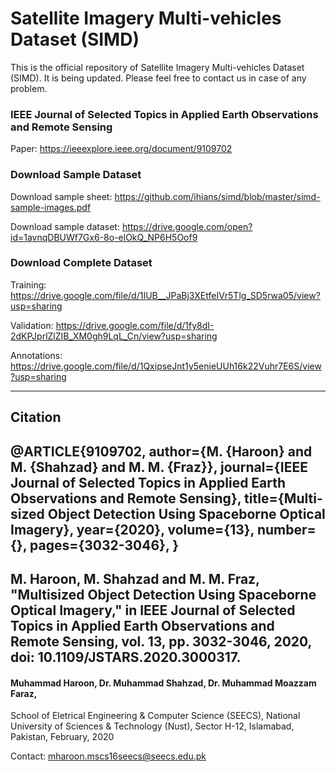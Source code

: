 # Satellite Imagery Multi-vehicles Dataset (SIMD)

This is the official repository of Satellite Imagery Multi-vehicles Dataset (SIMD). It is being updated. Please feel free to contact us in case of any problem. 

### IEEE Journal of Selected Topics in Applied Earth Observations and Remote Sensing
Paper: https://ieeexplore.ieee.org/document/9109702

### Download Sample Dataset

Download sample sheet: https://github.com/ihians/simd/blob/master/simd-sample-images.pdf

Download sample dataset: https://drive.google.com/open?id=1avnqDBUWf7Gx6-8o-elOkQ_NP6H5Oof9

### Download Complete Dataset

Training:    https://drive.google.com/file/d/1IUB__JPaBj3XEtfeIVr5Tlg_SD5rwa05/view?usp=sharing

Validation:  https://drive.google.com/file/d/1fy8dI-2dKPJprlZlZIB_XM0gh9LqL_Cn/view?usp=sharing

Annotations: https://drive.google.com/file/d/1QxipseJnt1y5enieUUh16k22Vuhr7E6S/view?usp=sharing    

---------------------------------------------------------------
Citation
-----------
@ARTICLE{9109702,
  author={M. {Haroon} and M. {Shahzad} and M. M. {Fraz}}, 
  journal={IEEE Journal of Selected Topics in Applied Earth Observations and Remote Sensing}, 
  title={Multi-sized Object Detection Using Spaceborne Optical Imagery}, 
  year={2020}, 
  volume={13}, 
  number={}, 
  pages={3032-3046},
 }
----------------------------------------------------------------
M. Haroon, M. Shahzad and M. M. Fraz, "Multisized Object Detection Using Spaceborne Optical Imagery," in IEEE Journal of Selected Topics in Applied Earth Observations and Remote Sensing, vol. 13, pp. 3032-3046, 2020, doi: 10.1109/JSTARS.2020.3000317.
---------------------------------------------------------------
#### Muhammad Haroon, Dr. Muhammad Shahzad, Dr. Muhammad Moazzam Faraz, 
School of Eletrical Engineering & Computer Science (SEECS),
National University of Sciences & Technology (Nust), 
Sector H-12, Islamabad, Pakistan, 
February, 2020

Contact: mharoon.mscs16seecs@seecs.edu.pk
